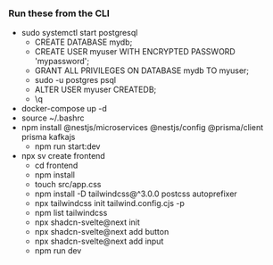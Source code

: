 ### Run these from the CLI
- sudo systemctl start postgresql
    - CREATE DATABASE mydb;
    - CREATE USER myuser WITH ENCRYPTED PASSWORD 'mypassword';
    - GRANT ALL PRIVILEGES ON DATABASE mydb TO myuser;
    - sudo -u postgres psql
    - ALTER USER myuser CREATEDB;
    - \q
- docker-compose up -d
- source ~/.bashrc
- npm install @nestjs/microservices @nestjs/config @prisma/client prisma kafkajs
    - npm run start:dev
- npx sv create frontend
    - cd frontend
    - npm install
    - touch src/app.css
    - npm install -D tailwindcss@^3.0.0 postcss autoprefixer
    - npx tailwindcss init tailwind.config.cjs -p
    - npm list tailwindcss
    - npx shadcn-svelte@next init
    - npx shadcn-svelte@next add button
    - npx shadcn-svelte@next add input
    - npm run dev
